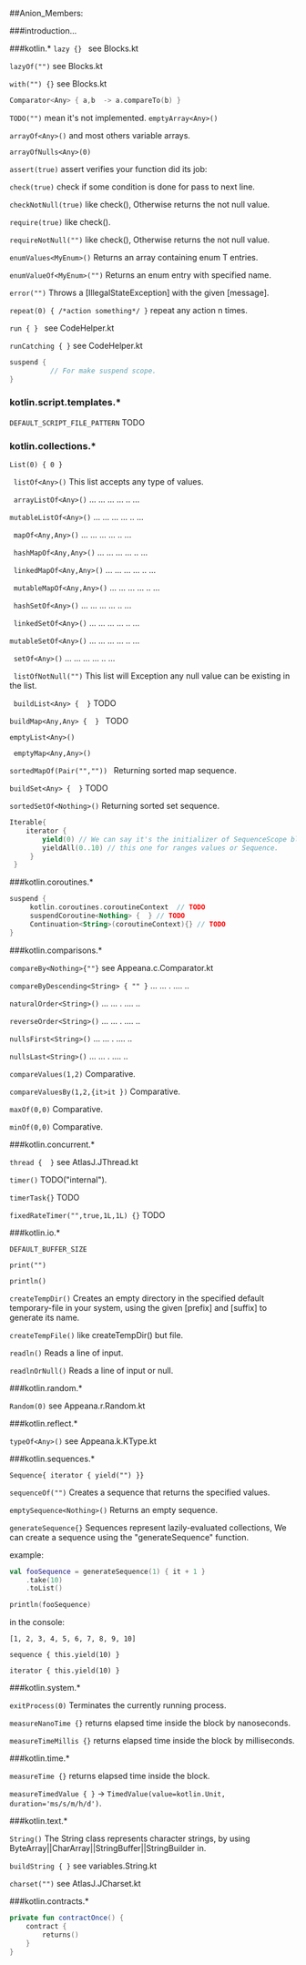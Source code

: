 ##Anion_Members:

###introduction...

###kotlin.*
`lazy {} ` see Blocks.kt

`lazyOf("")`  see Blocks.kt
 
`with("") {}` see Blocks.kt 

```kotlin
Comparator<Any> { a,b  -> a.compareTo(b) }
```

`TODO("")` mean it's not implemented.
`emptyArray<Any>()`

`arrayOf<Any>()`  and most others variable arrays.

`arrayOfNulls<Any>(0)`

`assert(true)`  assert verifies your function did its job:

`check(true)`  check if some condition is done for pass to next line.

`checkNotNull(true)`  like check(), Otherwise returns the not null value.

`require(true)`  like check().

`requireNotNull("")`  like check(), Otherwise returns the not null value.

`enumValues<MyEnum>()`  Returns an array containing enum T entries.

`enumValueOf<MyEnum>("")`  Returns an enum entry with specified name.

`error("")`  Throws a [IllegalStateException] with the given [message].

`repeat(0) { /*action something*/ }`  repeat any action n times.

`run { } ` see CodeHelper.kt

`runCatching { }`  see CodeHelper.kt
```kotlin
suspend {
          // For make suspend scope.
}
```


### kotlin.script.templates.*

`DEFAULT_SCRIPT_FILE_PATTERN` TODO

### kotlin.collections.*

`List(0) { 0 }`

` listOf<Any>()` This list accepts any type of values.

` arrayListOf<Any>()`  ...  ...    ...   ... ..   ...

`mutableListOf<Any>()`  ...  ...    ...   ... ..   ...

` mapOf<Any,Any>()`  ...  ...    ...   ... ..   ...

` hashMapOf<Any,Any>()`  ...  ...    ...   ... ..   ...

` linkedMapOf<Any,Any>()`  ...  ...    ...   ... ..   ...

` mutableMapOf<Any,Any>()`  ...  ...    ...   ... ..   ...

` hashSetOf<Any>()`  ...  ...    ...   ... ..   ...

` linkedSetOf<Any>()`  ...  ...    ...   ... ..   ...

`mutableSetOf<Any>()`  ...  ...    ...   ... ..   ...

` setOf<Any>()`  ...  ...    ...   ... ..   ...

` listOfNotNull("")` This list will Exception any null value can be existing in the list.

` buildList<Any> {  }` TODO

`buildMap<Any,Any> {  } ` TODO

`emptyList<Any>()`

` emptyMap<Any,Any>()`

 `sortedMapOf(Pair("","")) ` Returning sorted map sequence.

 `buildSet<Any> {  }` TODO

 `sortedSetOf<Nothing>()` Returning sorted set sequence.

```kotlin
Iterable{ 
    iterator {
        yield(0) // We can say it's the initializer of SequenceScope block, for one value.
        yieldAll(0..10) // this one for ranges values or Sequence.
     }
 }
 ```

###kotlin.coroutines.*
```kotlin
suspend {
     kotlin.coroutines.coroutineContext  // TODO
     suspendCoroutine<Nothing> {  } // TODO
     Continuation<String>(coroutineContext){} // TODO
}
```

###kotlin.comparisons.*

`compareBy<Nothing>{""}` see Appeana.c.Comparator.kt

`compareByDescending<String> { "" }`  ...    ...  .    ....    ..

`naturalOrder<String>()`  ...    ...  .    ....    ..

`reverseOrder<String>()`  ...    ...  .    ....    ..

`nullsFirst<String>()` ...    ...  .    ....    ..

`nullsLast<String>()`  ...    ...  .    ....    ..

`compareValues(1,2)` Comparative.

`compareValuesBy(1,2,{it>it })`  Comparative.

`maxOf(0,0)`  Comparative.

`minOf(0,0)`  Comparative.

###kotlin.concurrent.*

`thread {  }` see AtlasJ.JThread.kt

`timer()` TODO("internal").

`timerTask{}` TODO

`fixedRateTimer("",true,1L,1L) {}`  TODO

###kotlin.io.*

`DEFAULT_BUFFER_SIZE`

`print("")`

`println()`

`createTempDir()`  Creates an empty directory in the specified default temporary-file in your system, using the given [prefix] and [suffix] to generate its name.

`createTempFile()` like createTempDir() but file.

`readln()`  Reads a line of input.

`readlnOrNull()` Reads a line of input or null.

###kotlin.random.*

`Random(0)` see Appeana.r.Random.kt

###kotlin.reflect.*

`typeOf<Any>()` see Appeana.k.KType.kt

###kotlin.sequences.*

`Sequence{ iterator { yield("") }}`

`sequenceOf("")`  Creates a sequence that returns the specified values.

`emptySequence<Nothing>()`  Returns an empty sequence.

`generateSequence{}` Sequences represent lazily-evaluated collections, We can create a sequence using the "generateSequence" function.

 example:

```kotlin
val fooSequence = generateSequence(1) { it + 1 }
    .take(10)
    .toList()

println(fooSequence)  
```
in the console:

`[1, 2, 3, 4, 5, 6, 7, 8, 9, 10]`

`sequence { this.yield(10) }`

`iterator { this.yield(10) }`

###kotlin.system.*

`exitProcess(0)` Terminates the currently running process.

`measureNanoTime {}` returns elapsed time inside the block by nanoseconds.

`measureTimeMillis {}` returns elapsed time inside the block by milliseconds.

###kotlin.time.*

`measureTime {}` returns elapsed time inside the block.

`measureTimedValue { }`  -> `TimedValue(value=kotlin.Unit, duration='ms/s/m/h/d')`.

###kotlin.text.*

`String()` The String class represents character strings, by using ByteArray||CharArray||StringBuffer||StringBuilder in.

 `buildString { }`  see variables.String.kt

 `charset("")`  see AtlasJ.JCharset.kt

###kotlin.contracts.*

```kotlin
private fun contractOnce() {
    contract { 
        returns() 
    }
}
```





